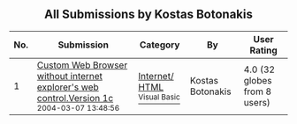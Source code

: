 ﻿<div align="center">

## All Submissions by Kostas Botonakis

</div>

No.  | Submission | Category | By   | User Rating
---- | ---------- | -------- | ---- | -----------
1 | [Custom Web Browser without internet explorer's web control\.Version 1c<br /><sup>2004-03-07 13:48:56</sup>](https://github.com/Planet-Source-Code/kostas-botonakis-custom-web-browser-without-internet-explorer-s-web-control-version-1c__1-52167) | [Internet/ HTML<br /><sup>Visual Basic</sup>](../ByCategory/internet-html__1-34.md) | Kostas Botonakis | 4.0 (32 globes from 8 users)
